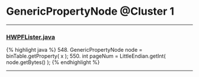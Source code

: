 # GenericPropertyNode @Cluster 1

***

### [HWPFLister.java](https://searchcode.com/codesearch/view/97384386/)
{% highlight java %}
548. GenericPropertyNode node = binTable.getProperty( x );
550. int pageNum = LittleEndian.getInt( node.getBytes() );
{% endhighlight %}

***

